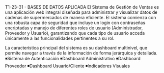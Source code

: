 T1-23-31 - BASES DE DATOS APLICADA
El Sistema de Gestión de Ventas es una aplicación web integral diseñada para administrar y visualizar datos de cadenas de supermercados de manera eficiente. El sistema comienza con una robusta capa de seguridad que incluye un login con contraseñas encriptadas y manejo de diferentes roles de usuario (Administrador, Proveedor y Usuario), garantizando que cada tipo de usuario acceda únicamente a las funcionalidades pertinentes a su rol.

La característica principal del sistema es su dashboard multinivel, que permite navegar a través de la información de forma jerárquica y detallada. 
◾Sistema de Autenticación
◾Dashboard Administrativo
◾Dashboard Proveedor
◾Dashboard Usuario/Cliente
◾Indicadores Visuales
